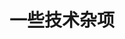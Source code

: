<!--
 * @Author         : Minghang Li
 * @Date           : 2022-11-25 20:46
 * @LastEditTime   : 2022-12-01 16:37
 * @Note           : 
 * @Copyright(c)   : Minghang Li Copyright
-->
# 一些技术杂项